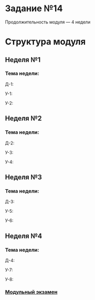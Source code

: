 # Задание №14

Продолжительность модуля — 4 недели

# Структура модуля

## Неделя №1

### Тема недели: 


Д-1: [](./components/homework/homework-1.md)

У-1: [](./components/class/class-1.md)

У-2: [](./components/class/class-2.md)


## Неделя №2

### Тема недели: 


Д-2: [](./components/homework/homework-2.md)

У-3: [](./components/class/class-3.md)

У-4: [](./components/class/class-4.md)


## Неделя №3

### Тема недели: 


Д-3: [](./components/homework/homework-3.md)

У-5: [](./components/class/class-5.md)

У-6: [](./components/class/class-6.md)


## Неделя №4

### Тема недели: 


Д-4: [](./components/homework/homework-4.md)

У-7: [](./components/class/class-7.md)

У-8: [](./components/class/class-8.md)


### [Модульный экзамен](./components/exam/exam-1.md)
